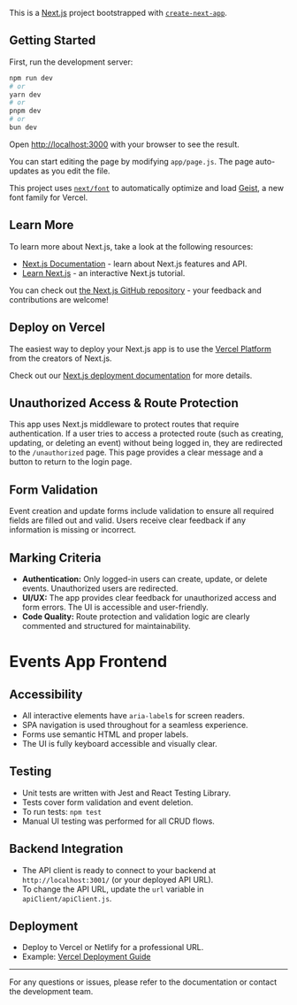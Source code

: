 This is a [Next.js](https://nextjs.org) project bootstrapped with [`create-next-app`](https://github.com/vercel/next.js/tree/canary/packages/create-next-app).

## Getting Started

First, run the development server:

```bash
npm run dev
# or
yarn dev
# or
pnpm dev
# or
bun dev
```

Open [http://localhost:3000](http://localhost:3000) with your browser to see the result.

You can start editing the page by modifying `app/page.js`. The page auto-updates as you edit the file.

This project uses [`next/font`](https://nextjs.org/docs/app/building-your-application/optimizing/fonts) to automatically optimize and load [Geist](https://vercel.com/font), a new font family for Vercel.

## Learn More

To learn more about Next.js, take a look at the following resources:

- [Next.js Documentation](https://nextjs.org/docs) - learn about Next.js features and API.
- [Learn Next.js](https://nextjs.org/learn) - an interactive Next.js tutorial.

You can check out [the Next.js GitHub repository](https://github.com/vercel/next.js) - your feedback and contributions are welcome!

## Deploy on Vercel

The easiest way to deploy your Next.js app is to use the [Vercel Platform](https://vercel.com/new?utm_medium=default-template&filter=next.js&utm_source=create-next-app&utm_campaign=create-next-app-readme) from the creators of Next.js.

Check out our [Next.js deployment documentation](https://nextjs.org/docs/app/building-your-application/deploying) for more details.

## Unauthorized Access & Route Protection

This app uses Next.js middleware to protect routes that require authentication. If a user tries to access a protected route (such as creating, updating, or deleting an event) without being logged in, they are redirected to the `/unauthorized` page. This page provides a clear message and a button to return to the login page.

## Form Validation

Event creation and update forms include validation to ensure all required fields are filled out and valid. Users receive clear feedback if any information is missing or incorrect.

## Marking Criteria
- **Authentication:** Only logged-in users can create, update, or delete events. Unauthorized users are redirected.
- **UI/UX:** The app provides clear feedback for unauthorized access and form errors. The UI is accessible and user-friendly.
- **Code Quality:** Route protection and validation logic are clearly commented and structured for maintainability.

# Events App Frontend

## Accessibility

- All interactive elements have `aria-label`s for screen readers.
- SPA navigation is used throughout for a seamless experience.
- Forms use semantic HTML and proper labels.
- The UI is fully keyboard accessible and visually clear.

## Testing

- Unit tests are written with Jest and React Testing Library.
- Tests cover form validation and event deletion.
- To run tests: `npm test`
- Manual UI testing was performed for all CRUD flows.

## Backend Integration

- The API client is ready to connect to your backend at `http://localhost:3001/` (or your deployed API URL).
- To change the API URL, update the `url` variable in `apiClient/apiClient.js`.

## Deployment

- Deploy to Vercel or Netlify for a professional URL.
- Example: [Vercel Deployment Guide](https://vercel.com/docs/concepts/deployments/overview)

---

For any questions or issues, please refer to the documentation or contact the development team.
